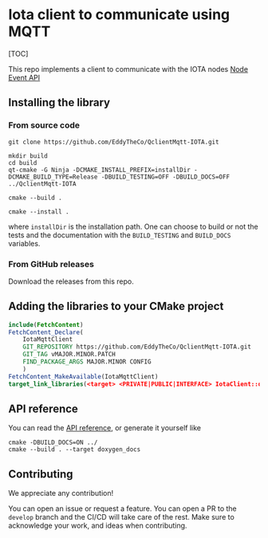 # Iota client to communicate using MQTT 

[TOC]

This repo implements a client to communicate with the IOTA nodes [Node Event API](https://github.com/iotaledger/tips/blob/main/tips/TIP-0028/tip-0028.md)


## Installing the library 

### From source code
```
git clone https://github.com/EddyTheCo/QclientMqtt-IOTA.git 

mkdir build
cd build
qt-cmake -G Ninja -DCMAKE_INSTALL_PREFIX=installDir -DCMAKE_BUILD_TYPE=Release -DBUILD_TESTING=OFF -DBUILD_DOCS=OFF ../QclientMqtt-IOTA

cmake --build . 

cmake --install . 
```
where `installDir` is the installation path.
One can choose to build or not the tests and the documentation with the `BUILD_TESTING` and `BUILD_DOCS` variables.

### From GitHub releases
Download the releases from this repo. 

## Adding the libraries to your CMake project 

```CMake
include(FetchContent)
FetchContent_Declare(
	IotaMqttClient	
	GIT_REPOSITORY https://github.com/EddyTheCo/QclientMqtt-IOTA.git
	GIT_TAG vMAJOR.MINOR.PATCH 
	FIND_PACKAGE_ARGS MAJOR.MINOR CONFIG  
	)
FetchContent_MakeAvailable(IotaMqttClient)
target_link_libraries(<target> <PRIVATE|PUBLIC|INTERFACE> IotaClient::qclientMQTT)
```


## API reference

You can read the [API reference](https://eddytheco.github.io/QclientMqtt-IOTA/), or generate it yourself like
```
cmake -DBUILD_DOCS=ON ../
cmake --build . --target doxygen_docs
```

## Contributing

We appreciate any contribution!


You can open an issue or request a feature.
You can open a PR to the `develop` branch and the CI/CD will take care of the rest.
Make sure to acknowledge your work, and ideas when contributing.

